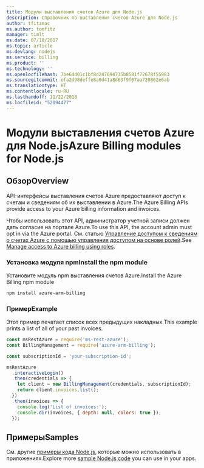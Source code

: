 ```yaml
---
title: Модули выставления счетов Azure для Node.js
description: Справочник по выставления счетов Azure для Node.js
author: tfitzmac
ms.author: tomfitz
manager: timlt
ms.date: 07/18/2017
ms.topic: article
ms.devlang: nodejs
ms.service: billing
ms.product: ''
ms.technology: ''
ms.openlocfilehash: 7be64d01c1bf8d247694735b8581f72678f55983
ms.sourcegitcommit: efa2d98deffe8a0d41a8d63f9f07aa720862e6ab
ms.translationtype: HT
ms.contentlocale: ru-RU
ms.lasthandoff: 11/22/2018
ms.locfileid: "52094477"
---
```

# <a name="azure-billing-modules-for-nodejs"></a><span data-ttu-id="18552-103">Модули выставления счетов Azure для Node.js</span><span class="sxs-lookup"><span data-stu-id="18552-103">Azure Billing modules for Node.js</span></span>

## <a name="overview"></a><span data-ttu-id="18552-104">Обзор</span><span class="sxs-lookup"><span data-stu-id="18552-104">Overview</span></span>
<span data-ttu-id="18552-105">API-интерфейсы выставления счетов Azure предоставляют доступ к счетам и сведениям об их выставлении в Azure.</span><span class="sxs-lookup"><span data-stu-id="18552-105">The Azure Billing APIs provide access to your Azure billing information and invoices.</span></span>

<span data-ttu-id="18552-106">Чтобы использовать этот API, администратор учетной записи должен дать согласие на портале Azure.</span><span class="sxs-lookup"><span data-stu-id="18552-106">To use this API, the account admin must opt in via the Azure portal.</span></span> <span data-ttu-id="18552-107">См. статью [Управление доступом к сведениям о счетах Azure с помощью управления доступом на основе ролей](https://docs.microsoft.com/azure/billing/billing-manage-access).</span><span class="sxs-lookup"><span data-stu-id="18552-107">See [Manage access to Azure billing using roles](https://docs.microsoft.com/azure/billing/billing-manage-access).</span></span>

### <a name="install-the-npm-module"></a><span data-ttu-id="18552-108">Установка модуля npm</span><span class="sxs-lookup"><span data-stu-id="18552-108">Install the npm module</span></span> 

<span data-ttu-id="18552-109">Установите модуль npm выставления счетов Azure.</span><span class="sxs-lookup"><span data-stu-id="18552-109">Install the Azure Billing npm module</span></span> 

```bash
npm install azure-arm-billing
```
### <a name="example"></a><span data-ttu-id="18552-110">Пример</span><span class="sxs-lookup"><span data-stu-id="18552-110">Example</span></span> 
 
<span data-ttu-id="18552-111">Этот пример печатает список всех предыдущих накладных.</span><span class="sxs-lookup"><span data-stu-id="18552-111">This example prints a list of all of your past invoices.</span></span>
 
```javascript 
const msRestAzure = require('ms-rest-azure');
const BillingManagement = require('azure-arm-billing');

const subscriptionId = 'your-subscription-id';

msRestAzure
  .interactiveLogin()
  .then(credentials => {
    let client = new BillingManagement(credentials, subscriptionId);
    return client.invoices.list();
  })
  .then(invoices => {
    console.log('List of invoices:');
    console.dir(invoices, { depth: null, colors: true });
  });
``` 


## <a name="samples"></a><span data-ttu-id="18552-112">Примеры</span><span class="sxs-lookup"><span data-stu-id="18552-112">Samples</span></span>

<span data-ttu-id="18552-113">См. другие [примеры кода Node.js](https://azure.microsoft.com/resources/samples/?platform=nodejs), которые можно использовать в приложениях.</span><span class="sxs-lookup"><span data-stu-id="18552-113">Explore more [sample Node.js code](https://azure.microsoft.com/resources/samples/?platform=nodejs) you can use in your apps.</span></span>
